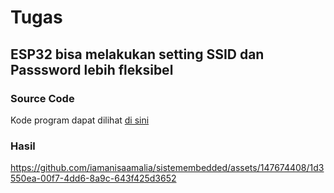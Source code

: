 # Tugas

## ESP32 bisa melakukan setting SSID dan Passsword lebih fleksibel

### Source Code
Kode program dapat dilihat <a href="https://github.com/iamanisaamalia/sistemembedded/blob/main/jobsheet%203/f.%20Tugas/tugas.ino">di sini</a>

### Hasil


https://github.com/iamanisaamalia/sistemembedded/assets/147674408/1d3550ea-00f7-4dd6-8a9c-643f425d3652

